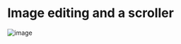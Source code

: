 ﻿# Image editing and a scroller 

 ![image](https://github.com/Wikaobl/img-edit-and-scroller/assets/107032701/be972505-c589-4c84-be2c-4252f6e6e91a)

